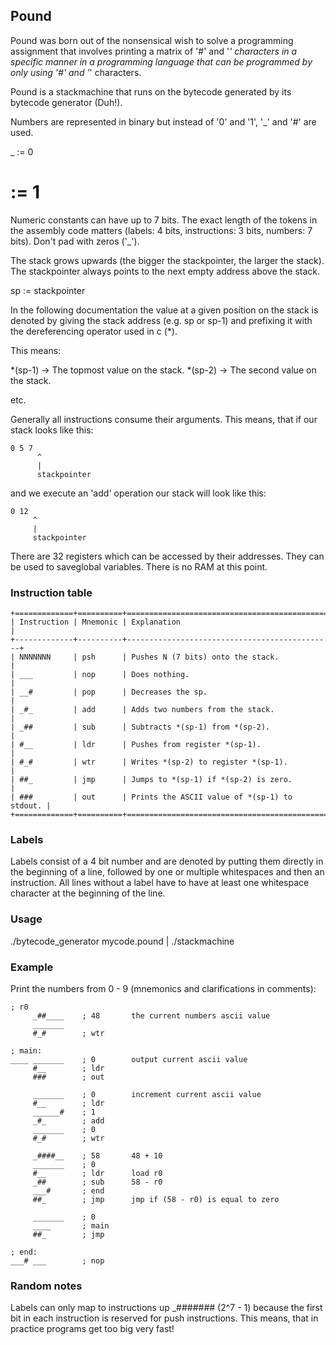 ## Pound

Pound was born out of the nonsensical wish to solve a programming assignment
that involves printing a matrix of '#' and '_' characters in a specific manner
in a programming language that can be programmed by only using '#' and '_'
characters.

Pound is a stackmachine that runs on the bytecode generated by its
bytecode generator (Duh!).

Numbers are represented in binary but instead of
'0' and '1', '_' and '#' are used.

_ := 0
# := 1

Numeric constants can have up to 7 bits. The exact length of the tokens in the
assembly code matters (labels: 4 bits, instructions: 3 bits, numbers: 7 bits).
Don't pad with zeros ('_').

The stack grows upwards (the bigger the stackpointer, the larger the stack).
The stackpointer always points to the next empty address above the stack.

sp := stackpointer

In the following documentation the value at a given position on the stack is
denoted by giving the stack address (e.g. sp or sp-1) and prefixing it with the
dereferencing operator used in c (*).

This means:

*(sp-1) -> The topmost value on the stack.
*(sp-2) -> The second value on the stack.

etc.

Generally all instructions consume their arguments. This means, that if our
stack looks like this:

```
0 5 7
      ^
      |
      stackpointer
```

and we execute an 'add' operation our stack will look like this:

```
0 12
     ^
     |
     stackpointer
```

There are 32 registers which can be accessed by their addresses. They can be
used to saveglobal variables. There is no RAM at this point.

### Instruction table

```
+=============+==========+==============================================+
| Instruction | Mnemonic | Explanation                                  |
+-------------+----------+----------------------------------------------+
| NNNNNNN     | psh      | Pushes N (7 bits) onto the stack.            |
| ___         | nop      | Does nothing.                                |
| __#         | pop      | Decreases the sp.                            |
| _#_         | add      | Adds two numbers from the stack.             |
| _##         | sub      | Subtracts *(sp-1) from *(sp-2).              |
| #__         | ldr      | Pushes from register *(sp-1).                |
| #_#         | wtr      | Writes *(sp-2) to register *(sp-1).          |
| ##_         | jmp      | Jumps to *(sp-1) if *(sp-2) is zero.         |
| ###         | out      | Prints the ASCII value of *(sp-1) to stdout. |
+=============+==========+==============================================+
```

### Labels

Labels consist of a 4 bit number and are denoted by putting them directly in
the beginning of a line, followed by one or multiple whitespaces and then an
instruction. All lines without a label have to have at least one whitespace
character at the beginning of the line.

### Usage

./bytecode_generator mycode.pound | ./stackmachine

### Example

Print the numbers from 0 - 9 (mnemonics and clarifications in comments):

```
; r0
     _##____    ; 48       the current numbers ascii value
     _______
     #_#        ; wtr

; main:
____ _______    ; 0        output current ascii value
     #__        ; ldr
     ###        ; out

     _______    ; 0        increment current ascii value
     #__        ; ldr
     ______#    ; 1
     _#_        ; add
     _______    ; 0
     #_#        ; wtr

     _####__    ; 58       48 + 10
     _______    ; 0
     #__        ; ldr      load r0
     _##        ; sub      58 - r0
     ___#       ; end
     ##_        ; jmp      jmp if (58 - r0) is equal to zero

     _______    ; 0
     ____       ; main
     ##_        ; jmp

; end:
___# ___        ; nop
```

### Random notes

Labels can only map to instructions up _####### (2^7 - 1) because the first bit
in each instruction is reserved for push instructions. This means, that in
practice programs get too big very fast!
